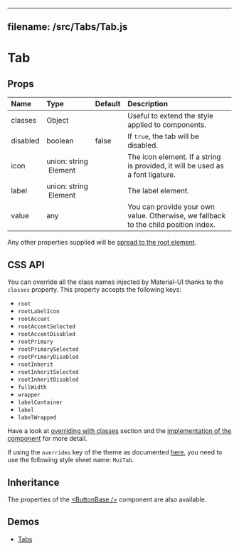 <!--- This documentation is automatically generated, do not try to edit it. -->

---
filename: /src/Tabs/Tab.js
---

# Tab



## Props

| Name | Type | Default | Description |
|:-----|:-----|:--------|:------------|
| classes | Object |  | Useful to extend the style applied to components. |
| disabled | boolean | false | If `true`, the tab will be disabled. |
| icon | union:&nbsp;string<br>&nbsp;Element<any><br> |  | The icon element. If a string is provided, it will be used as a font ligature. |
| label | union:&nbsp;string<br>&nbsp;Element<any><br> |  | The label element. |
| value | any |  | You can provide your own value. Otherwise, we fallback to the child position index. |

Any other properties supplied will be [spread to the root element](/customization/api#spread).

## CSS API

You can override all the class names injected by Material-UI thanks to the `classes` property.
This property accepts the following keys:
- `root`
- `rootLabelIcon`
- `rootAccent`
- `rootAccentSelected`
- `rootAccentDisabled`
- `rootPrimary`
- `rootPrimarySelected`
- `rootPrimaryDisabled`
- `rootInherit`
- `rootInheritSelected`
- `rootInheritDisabled`
- `fullWidth`
- `wrapper`
- `labelContainer`
- `label`
- `labelWrapped`

Have a look at [overriding with classes](/customization/overrides#overriding-with-classes) section
and the [implementation of the component](https://github.com/callemall/material-ui/tree/v1-beta/src/Tabs/Tab.js)
for more detail.

If using the `overrides` key of the theme as documented
[here](/customization/themes#customizing-all-instances-of-a-component-type),
you need to use the following style sheet name: `MuiTab`.

## Inheritance

The properties of the [&lt;ButtonBase /&gt;](/api/button-base) component are also available.

## Demos

- [Tabs](/demos/tabs)

